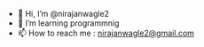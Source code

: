 - 👋 Hi, I’m @nirajanwagle2
- 👀 I’m learning programmnig
- 📫 How to reach me : nirajanwagle2@gmail.com


